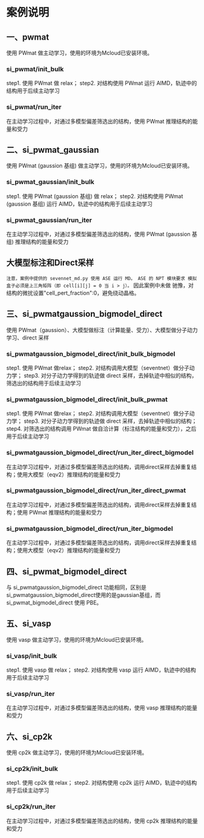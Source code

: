 # 案例说明
## 一、pwmat
使用 PWmat 做主动学习，使用的环境为Mcloud已安装环境。

### si_pwmat/init_bulk
step1. 使用 PWmat 做 relax；
step2. 对结构使用 PWmat 运行 AIMD，轨迹中的结构用于后续主动学习

### si_pwmat/run_iter
在主动学习过程中，对通过多模型偏差筛选出的结构，使用 PWmat 推理结构的能量和受力

## 二、si_pwmat_gaussian
使用 PWmat (gaussion 基组) 做主动学习，使用的环境为Mcloud已安装环境。

### si_pwmat_gaussian/init_bulk
step1. 使用 PWmat (gaussion 基组) 做 relax；
step2. 对结构使用 PWmat (gaussion 基组) 运行 AIMD，轨迹中的结构用于后续主动学习

### si_pwmat_gaussian/run_iter
在主动学习过程中，对通过多模型偏差筛选出的结构，使用 PWmat  (gaussion 基组) 推理结构的能量和受力

## 大模型标注和Direct采样
`注意，案例中提供的 sevennet_md.py 使用 ASE 运行 MD。 ASE 的 NPT 模块要求 模拟盒子必须是上三角矩阵（即 cell[i][j] = 0 当 i > j）。` 因此案例中未做 驰豫，对结构的微扰设置"cell_pert_fraction":0，避免绕动晶格。

## 三、si_pwmatgaussion_bigmodel_direct
使用 PWmat（gaussion）、大模型做标注（计算能量、受力）、大模型做分子动力学习、direct 采样

### si_pwmatgaussion_bigmodel_direct/init_bulk_bigmodel
step1. 使用 PWmat 做relax；
step2. 对结构调用大模型（seventnet）做分子动力学；
step3. 对分子动力学得到的轨迹做 direct 采样，去掉轨迹中相似的结构，筛选出的结构用于后续主动学习

### si_pwmatgaussion_bigmodel_direct/init_bulk_pwmat
step1. 使用 PWmat 做relax；
step2. 对结构调用大模型（seventnet）做分子动力学；
step3. 对分子动力学得到的轨迹做 direct 采样，去掉轨迹中相似的结构；
step4. 对筛选出的结构调用 PWmat 做自洽计算（标注结构的能量和受力），之后用于后续主动学习

### si_pwmatgaussion_bigmodel_direct/run_iter_direct_bigmodel
在主动学习过程中，对通过多模型偏差筛选出的结构，调用direct采样去掉重复结构；使用大模型（eqv2）推理结构的能量和受力

### si_pwmatgaussion_bigmodel_direct/run_iter_direct_pwmat
在主动学习过程中，对通过多模型偏差筛选出的结构，调用direct采样去掉重复结构；使用 PWmat 推理结构的能量和受力

### si_pwmatgaussion_bigmodel_direct/run_iter_bigmodel
在主动学习过程中，对通过多模型偏差筛选出的结构，调用direct采样去掉重复结构；使用大模型（eqv2）推理结构的能量和受力

## 四、si_pwmat_bigmodel_direct 

与 si_pwmatgaussion_bigmodel_direct 功能相同，区别是si_pwmatgaussion_bigmodel_direct使用的是gaussian基组，而 si_pwmat_bigmodel_direct 使用 PBE。

## 五、si_vasp
使用 vasp 做主动学习，使用的环境为Mcloud已安装环境。

### si_vasp/init_bulk
step1. 使用 vasp 做 relax；
step2. 对结构使用 vasp 运行 AIMD，轨迹中的结构用于后续主动学习

### si_vasp/run_iter
在主动学习过程中，对通过多模型偏差筛选出的结构，使用 vasp 推理结构的能量和受力

## 六、si_cp2k
使用 cp2k 做主动学习，使用的环境为Mcloud已安装环境。

### si_cp2k/init_bulk
step1. 使用 cp2k 做 relax；
step2. 对结构使用 cp2k 运行 AIMD，轨迹中的结构用于后续主动学习

### si_cp2k/run_iter
在主动学习过程中，对通过多模型偏差筛选出的结构，使用 cp2k 推理结构的能量和受力
